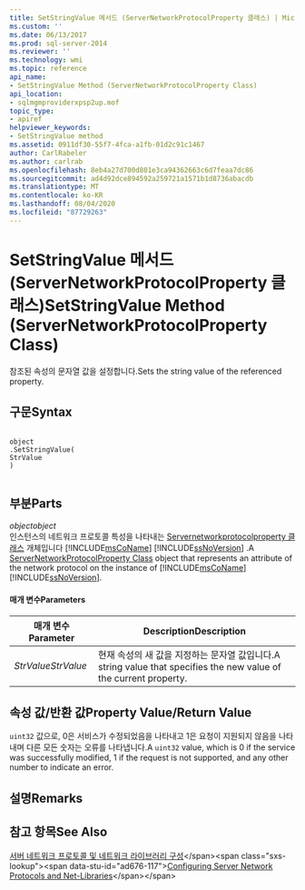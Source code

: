 ```yaml
---
title: SetStringValue 메서드 (ServerNetworkProtocolProperty 클래스) | Microsoft Docs
ms.custom: ''
ms.date: 06/13/2017
ms.prod: sql-server-2014
ms.reviewer: ''
ms.technology: wmi
ms.topic: reference
api_name:
- SetStringValue Method (ServerNetworkProtocolProperty Class)
api_location:
- sqlmgmproviderxpsp2up.mof
topic_type:
- apiref
helpviewer_keywords:
- SetStringValue method
ms.assetid: 0911df30-55f7-4fca-a1fb-01d2c91c1467
author: CarlRabeler
ms.author: carlrab
ms.openlocfilehash: 8eb4a27d700d801e3ca94362663c6d7feaa7dc86
ms.sourcegitcommit: ad4d92dce894592a259721a1571b1d8736abacdb
ms.translationtype: MT
ms.contentlocale: ko-KR
ms.lasthandoff: 08/04/2020
ms.locfileid: "87729263"
---
```

# <a name="setstringvalue-method-servernetworkprotocolproperty-class"></a><span data-ttu-id="ad676-102">SetStringValue 메서드(ServerNetworkProtocolProperty 클래스)</span><span class="sxs-lookup"><span data-stu-id="ad676-102">SetStringValue Method (ServerNetworkProtocolProperty Class)</span></span>
  <span data-ttu-id="ad676-103">참조된 속성의 문자열 값을 설정합니다.</span><span class="sxs-lookup"><span data-stu-id="ad676-103">Sets the string value of the referenced property.</span></span>  
  
## <a name="syntax"></a><span data-ttu-id="ad676-104">구문</span><span class="sxs-lookup"><span data-stu-id="ad676-104">Syntax</span></span>  
  
```  
  
object  
.SetStringValue(  
StrValue  
)  
  
```  
  
## <a name="parts"></a><span data-ttu-id="ad676-105">부분</span><span class="sxs-lookup"><span data-stu-id="ad676-105">Parts</span></span>  
 <span data-ttu-id="ad676-106">*object*</span><span class="sxs-lookup"><span data-stu-id="ad676-106">*object*</span></span>  
 <span data-ttu-id="ad676-107">인스턴스의 네트워크 프로토콜 특성을 나타내는 [Servernetworkprotocolproperty 클래스](servernetworkprotocolproperty-class.md) 개체입니다 [!INCLUDE[msCoName](../../../includes/msconame-md.md)] [!INCLUDE[ssNoVersion](../../../includes/ssnoversion-md.md)] .</span><span class="sxs-lookup"><span data-stu-id="ad676-107">A [ServerNetworkProtocolProperty Class](servernetworkprotocolproperty-class.md) object that represents an attribute of the network protocol on the instance of [!INCLUDE[msCoName](../../../includes/msconame-md.md)] [!INCLUDE[ssNoVersion](../../../includes/ssnoversion-md.md)].</span></span>  
  
#### <a name="parameters"></a><span data-ttu-id="ad676-108">매개 변수</span><span class="sxs-lookup"><span data-stu-id="ad676-108">Parameters</span></span>  
  
|<span data-ttu-id="ad676-109">매개 변수</span><span class="sxs-lookup"><span data-stu-id="ad676-109">Parameter</span></span>|<span data-ttu-id="ad676-110">Description</span><span class="sxs-lookup"><span data-stu-id="ad676-110">Description</span></span>|  
|---------------|-----------------|  
|<span data-ttu-id="ad676-111">*StrValue*</span><span class="sxs-lookup"><span data-stu-id="ad676-111">*StrValue*</span></span>|<span data-ttu-id="ad676-112">현재 속성의 새 값을 지정하는 문자열 값입니다.</span><span class="sxs-lookup"><span data-stu-id="ad676-112">A string value that specifies the new value of the current property.</span></span>|  
  
## <a name="property-valuereturn-value"></a><span data-ttu-id="ad676-113">속성 값/반환 값</span><span class="sxs-lookup"><span data-stu-id="ad676-113">Property Value/Return Value</span></span>  
 <span data-ttu-id="ad676-114">`uint32` 값으로, 0은 서비스가 수정되었음을 나타내고 1은 요청이 지원되지 않음을 나타내며 다른 모든 숫자는 오류를 나타냅니다.</span><span class="sxs-lookup"><span data-stu-id="ad676-114">A `uint32` value, which is 0 if the service was successfully modified, 1 if the request is not supported, and any other number to indicate an error.</span></span>  
  
## <a name="remarks"></a><span data-ttu-id="ad676-115">설명</span><span class="sxs-lookup"><span data-stu-id="ad676-115">Remarks</span></span>  
  
## <a name="see-also"></a><span data-ttu-id="ad676-116">참고 항목</span><span class="sxs-lookup"><span data-stu-id="ad676-116">See Also</span></span>  
 <span data-ttu-id="ad676-117">[서버 네트워크 프로토콜 및 네트워크 라이브러리 구성](https://msdn.microsoft.com/library/ms177485\(v=sql.100\).aspx)</span><span class="sxs-lookup"><span data-stu-id="ad676-117">[Configuring Server Network Protocols and Net-Libraries](https://msdn.microsoft.com/library/ms177485\(v=sql.100\).aspx)</span></span>  
  
  
